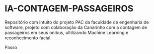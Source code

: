 # IA-CONTAGEM-PASSAGEIROS
Repositório com intuito do projeto PAC da faculdade de engenharia de software, projeto com colaboração da Canarinho com a contagem de passageiros em seus onibus, ultilizando Machine Learning e reconhecimento facial.


Passo 